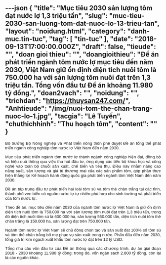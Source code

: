 ---json
{
    "title": "Mục tiêu 2030 sản lượng tôm đạt nước lợ 1,3 triệu tấn",
    "slug": "muc-tieu-2030-san-luong-tom-dat-nuoc-lo-13-trieu-tan",
    "layout": "noidung.html",
    "category": "danh-muc.tin-tuc",
    "tag": [
        "tin-tuc"
    ],
    "date": "2018-09-13T17:00:00.000Z",
    "draft": false,
    "tieude": "",
    "doan gioi thieu": "",
    "doangioithieu": "Đề án phát triển ngành tôm nước lợ mục tiêu đến năm 2030, Việt Nam giữ ổn định diện tích nuôi tôm là 750.000 ha với sản lượng tôm nuôi đạt trên 1,3 triệu tấn. Tổng vốn đầu tư Đề án khoảng 11.980 tỷ đồng.",
    "doan2vach": "",
    "noidung": "",
    "trichdan": "https://thuysan247.com/",
    "Anhtieude": "/img/nuoi-tom-the-chan-trang-nuoc-lo-1.jpg",
    "tacgia": "Lê Tuyến",
    "chuthichhinh": "Thu hoạch tôm",
    "__content__": ""
}
---
<p style="text-align:justify"><span style="font-size:13px"><span style="color:#1b1b1b"><span style="font-family:Arial"><span style="background-color:#ffffff"><span style="font-size:10pt">Bộ trưởng Bộ N&ocirc;ng nghiệp v&agrave; Ph&aacute;t triển n&ocirc;ng th&ocirc;n ph&ecirc; duyệt Đề &aacute;n tổng thể ph&aacute;t triển ng&agrave;nh c&ocirc;ng nghiệp t&ocirc;m nước lợ Việt Nam đến năm 2030.</span></span></span></span></span></p>

<p style="text-align:justify"><span style="font-size:13px"><span style="background-color:white"><span style="color:#1b1b1b"><span style="font-family:Arial"><span style="font-size:10pt">Mục ti&ecirc;u ph&aacute;t triển ng&agrave;nh t&ocirc;m nước lợ th&agrave;nh ng&agrave;nh c&ocirc;ng nghiệp hiện đại, đồng bộ v&agrave; hiệu quả th&ocirc;ng qua việc thu h&uacute;t đầu tư, ứng dụng c&aacute;c tiến bộ khoa học v&agrave; c&ocirc;ng nghệ v&agrave;o to&agrave;n bộ chuỗi sản xuất, chế biến v&agrave; ti&ecirc;u thụ. Điều n&agrave;y nhằm n&acirc;ng cao năng suất, sản lượng v&agrave; gi&aacute; trị thương mại của c&aacute;c sản phẩm t&ocirc;m, g&oacute;p phần thực hiện thắng lợi Kế hoạch h&agrave;nh động quốc gia ph&aacute;t triển ng&agrave;nh t&ocirc;m Việt Nam đến năm 2030.</span></span></span></span></span></p>

<p style="text-align:justify"><span style="font-size:13px"><span style="background-color:white"><span style="color:#1b1b1b"><span style="font-family:Arial"><span style="font-size:10pt">Đề &aacute;n tập trung đầu tư ph&aacute;t triển hai lo&agrave;i t&ocirc;m s&uacute; v&agrave; t&ocirc;m thẻ ch&acirc;n trắng tại c&aacute;c tỉnh, th&agrave;nh phố ven biển c&oacute; nguồn nước lợ tự nhi&ecirc;n ph&ugrave; hợp cho sinh trưởng v&agrave; ph&aacute;t triển của t&ocirc;m nước lợ.</span></span></span></span></span></p>

<p style="text-align:justify"><span style="font-size:13px"><span style="background-color:white"><span style="color:#1b1b1b"><span style="font-family:Arial"><span style="font-size:10pt">Theo đề &aacute;n, mục ti&ecirc;u đến năm 2030 của ng&agrave;nh t&ocirc;m nước lợ Việt Nam l&agrave; giữ ổn định diện t&iacute;ch nu&ocirc;i t&ocirc;m l&agrave; 750.000 ha với sản lượng t&ocirc;m nu&ocirc;i đạt tr&ecirc;n 1,3 triệu tấn, trong đ&oacute; diện t&iacute;ch nu&ocirc;i t&ocirc;m s&uacute; l&agrave; 600.000 ha, sản lượng 550.000 tấn, diện t&iacute;ch nu&ocirc;i t&ocirc;m thẻ ch&acirc;n trắng l&agrave; 150.000 ha, sản lượng đạt tr&ecirc;n 750.000 tấn.</span></span></span></span></span></p>

<p style="text-align:justify"><span style="font-size:13px"><span style="background-color:white"><span style="color:#1b1b1b"><span style="font-family:Arial"><span style="font-size:10pt">Ng&agrave;nh t&ocirc;m nước lợ Việt Nam sẽ chủ động chọn tạo v&agrave; sản xuất đạt 100% số t&ocirc;m s&uacute; v&agrave; t&ocirc;m thẻ ch&acirc;n trắng bố mẹ phục vụ sản xuất trong nước. Phấn đấu đến năm 2030, tổng gi&aacute; trị kim ngạch xuất khẩu t&ocirc;m nước lợ đạt tr&ecirc;n 12 tỷ USD.</span></span></span></span></span></p>

<p style="text-align:justify"><span style="font-size:13px"><span style="background-color:white"><span style="color:#1b1b1b"><span style="font-family:Arial"><span style="font-size:10pt">Tổng nhu cầu vốn đầu tư của Đề &aacute;n th&ocirc;ng qua c&aacute;c chương tr&igrave;nh, dự &aacute;n giai đoạn 2018 - 2030 khoảng 11.980 tỷ đồng; trong đ&oacute;, vốn ng&acirc;n s&aacute;ch 2.800 tỷ đồng, c&ograve;n lại l&agrave; c&aacute;c nguồn kh&aacute;c.</span></span></span></span></span></p>
